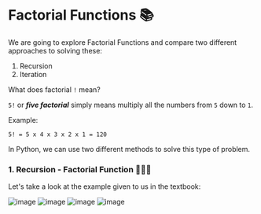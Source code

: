 # Factorial Functions 📚

We are going to explore Factorial Functions and compare two different approaches to solving these:

1. Recursion
2. Iteration

What does factorial `!` mean? 

`5!` or _**five factorial**_ simply means multiply all the numbers from `5` down to `1`.

Example:
````
5! = 5 x 4 x 3 x 2 x 1 = 120
````

In Python, we can use two different methods to solve this type of problem.

### 1. Recursion - Factorial Function 👨🏽‍💻

Let's take a look at the example given to us in the textbook:


![image](https://github.com/ross-bish/Recursion-HL-/assets/83789503/a310a40d-9b87-4162-94a7-342ec182adbe)
![image](https://github.com/ross-bish/Recursion-HL-/assets/83789503/c80f6b05-26b1-40fd-af3e-d215bedee025)
![image](https://github.com/ross-bish/Recursion-HL-/assets/83789503/e63f377b-976a-4cf8-8963-93bceceab092)
![image](https://github.com/ross-bish/Recursion-HL-/assets/83789503/d334269e-08ce-43a2-9ea2-58c3b40843d4)

